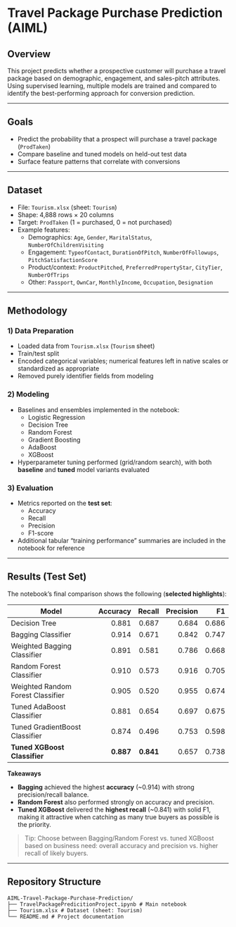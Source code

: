 # Travel Package Purchase Prediction (AIML)

## Overview
This project predicts whether a prospective customer will purchase a travel package based on demographic, engagement, and sales-pitch attributes. Using supervised learning, multiple models are trained and compared to identify the best-performing approach for conversion prediction.

---

## Goals
- Predict the probability that a prospect will purchase a travel package (`ProdTaken`)
- Compare baseline and tuned models on held-out test data
- Surface feature patterns that correlate with conversions

---

## Dataset
- File: `Tourism.xlsx` (sheet: `Tourism`)
- Shape: 4,888 rows × 20 columns
- Target: `ProdTaken` (1 = purchased, 0 = not purchased)
- Example features:
  - Demographics: `Age`, `Gender`, `MaritalStatus`, `NumberOfChildrenVisiting`
  - Engagement: `TypeofContact`, `DurationOfPitch`, `NumberOfFollowups`, `PitchSatisfactionScore`
  - Product/context: `ProductPitched`, `PreferredPropertyStar`, `CityTier`, `NumberOfTrips`
  - Other: `Passport`, `OwnCar`, `MonthlyIncome`, `Occupation`, `Designation`

---

## Methodology

### 1) Data Preparation
- Loaded data from `Tourism.xlsx` (`Tourism` sheet)
- Train/test split
- Encoded categorical variables; numerical features left in native scales or standardized as appropriate
- Removed purely identifier fields from modeling

### 2) Modeling
- Baselines and ensembles implemented in the notebook:
  - Logistic Regression
  - Decision Tree
  - Random Forest
  - Gradient Boosting
  - AdaBoost
  - XGBoost
- Hyperparameter tuning performed (grid/random search), with both **baseline** and **tuned** model variants evaluated

### 3) Evaluation
- Metrics reported on the **test set**:
  - Accuracy
  - Recall
  - Precision
  - F1-score
- Additional tabular “training performance” summaries are included in the notebook for reference

---

## Results (Test Set)
The notebook’s final comparison shows the following (**selected highlights**):

| Model                              | Accuracy | Recall  | Precision | F1     |
|------------------------------------|---------:|--------:|----------:|-------:|
| Decision Tree                      | 0.881    | 0.687   | 0.684     | 0.686  |
| Bagging Classifier                 | 0.914    | 0.671   | 0.842     | 0.747  |
| Weighted Bagging Classifier        | 0.891    | 0.581   | 0.786     | 0.668  |
| Random Forest Classifier           | 0.910    | 0.573   | 0.916     | 0.705  |
| Weighted Random Forest Classifier  | 0.905    | 0.520   | 0.955     | 0.674  |
| Tuned AdaBoost Classifier          | 0.881    | 0.654   | 0.697     | 0.675  |
| Tuned GradientBoost Classifier     | 0.874    | 0.496   | 0.753     | 0.598  |
| **Tuned XGBoost Classifier**       | **0.887**| **0.841**| 0.657    | 0.738  |

**Takeaways**
- **Bagging** achieved the highest **accuracy** (~0.914) with strong precision/recall balance.
- **Random Forest** also performed strongly on accuracy and precision.
- **Tuned XGBoost** delivered the **highest recall** (~0.841) with solid F1, making it attractive when catching as many true buyers as possible is the priority.

> Tip: Choose between Bagging/Random Forest vs. tuned XGBoost based on business need: overall accuracy and precision vs. higher recall of likely buyers.

---

## Repository Structure
```
AIML-Travel-Package-Purchase-Prediction/
├── TravelPackagePredicitionProject.ipynb # Main notebook
├── Tourism.xlsx # Dataset (sheet: Tourism)
└── README.md # Project documentation
```
